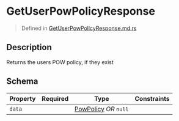 # GetUserPowPolicyResponse
> Defined in [GetUserPowPolicyResponse.md.rs](../../../routes/foreign/get_user_pow_policy/interface/src/interface/routes/foreign/get_user_pow_policy)

## Description
Returns the users POW policy, if they exist

## Schema

| Property | Required | Type | Constraints |
| --- | --- | --- | --- |
| `data` |     | [PowPolicy](../../../pow/PowPolicy.md) *OR* `null` |     | 


